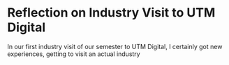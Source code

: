 # Reflection on Industry Visit to UTM Digital
In our first industry visit of our semester to UTM Digital, I certainly got new experiences, getting to visit an actual industry
